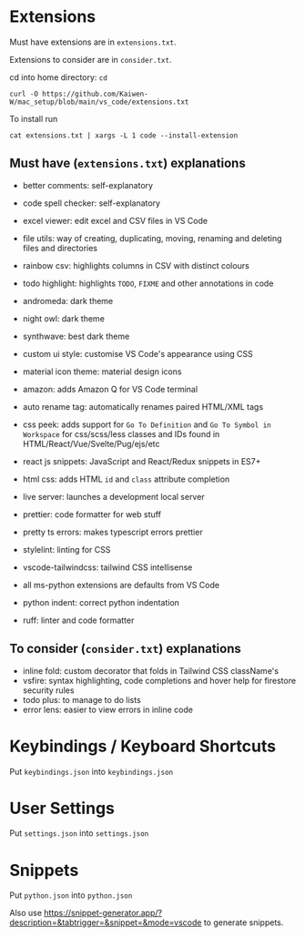 # Extensions

Must have extensions are in `extensions.txt`.

Extensions to consider are in `consider.txt`.

cd into home directory: `cd`

```
curl -O https://github.com/Kaiwen-W/mac_setup/blob/main/vs_code/extensions.txt
```

To install run

```
cat extensions.txt | xargs -L 1 code --install-extension
```


## Must have (`extensions.txt`) explanations

- better comments: self-explanatory
- code spell checker: self-explanatory
- excel viewer: edit excel and CSV files in VS Code
- file utils: way of creating, duplicating, moving, renaming and deleting files and directories
- rainbow csv: highlights columns in CSV with distinct colours
- todo highlight: highlights `TODO`, `FIXME` and other annotations in code

- andromeda: dark theme
- night owl: dark theme
- synthwave: best dark theme
- custom ui style: customise VS Code's appearance using CSS
- material icon theme: material design icons

- amazon: adds Amazon Q for VS Code terminal

- auto rename tag: automatically renames paired HTML/XML tags
- css peek: adds support for `Go To Definition` and `Go To Symbol in Workspace` for css/scss/less classes and IDs found in HTML/React/Vue/Svelte/Pug/ejs/etc
- react js snippets: JavaScript and React/Redux snippets in ES7+
- html css: adds HTML `id` and `class` attribute completion
- live server: launches a development local server
- prettier: code formatter for web stuff
- pretty ts errors: makes typescript errors prettier
- stylelint: linting for CSS
- vscode-tailwindcss: tailwind CSS intellisense

- all ms-python extensions are defaults from VS Code
- python indent: correct python indentation
- ruff: linter and code formatter

## To consider (`consider.txt`) explanations

- inline fold: custom decorator that folds in Tailwind CSS className's
- vsfire: syntax highlighting, code completions and hover help for firestore security rules
- todo plus: to manage to do lists
- error lens: easier to view errors in inline code

# Keybindings / Keyboard Shortcuts

Put `keybindings.json` into `keybindings.json`

# User Settings

Put `settings.json` into `settings.json`

# Snippets

Put `python.json` into `python.json`

Also use https://snippet-generator.app/?description=&tabtrigger=&snippet=&mode=vscode to generate snippets.
